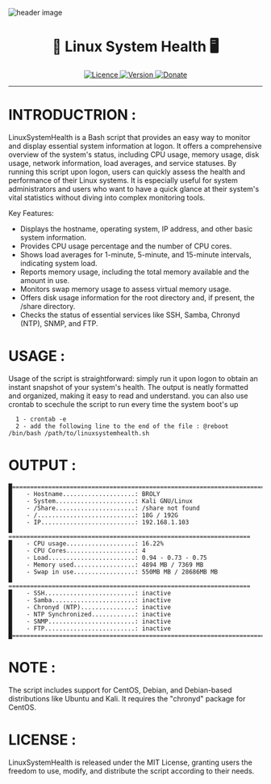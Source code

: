 ![header image](https://github.com/RIDWANE-EL-FILALI/LinuxSystemHealth/blob/fix_bugs/images/Untitled%20design.png)
<h1 align="center">
  🚀 Linux System Health 🖥️
</h1>

<p align="center">
  <a href="#">
    <img src="https://img.shields.io/github/license/GitWatin/LinuxSystemHealth" alt="Licence">
  </a>

  <a href="#">
    <img src="https://img.shields.io/github/v/release/GitWatin/LinuxSystemHealth" alt="Version">
  </a>

  <a href="https://www.paypal.me/valentindenis">
    <img src="https://img.shields.io/badge/Donate-PayPal-green.svg" alt="Donate">
  </a>
  
---
  
  
# INTRODUCTRION :
LinuxSystemHealth is a Bash script that provides an easy way to monitor and display essential system information at logon. It offers a comprehensive overview of the system's status, including CPU usage, memory usage, disk usage, network information, load averages, and service statuses.
By running this script upon logon, users can quickly assess the health and performance of their Linux systems. It is especially useful for system administrators and users who want to have a quick glance at their system's vital statistics without diving into complex monitoring tools.

Key Features:
- Displays the hostname, operating system, IP address, and other basic system information.
- Provides CPU usage percentage and the number of CPU cores.
- Shows load averages for 1-minute, 5-minute, and 15-minute intervals, indicating system load.
- Reports memory usage, including the total memory available and the amount in use.
- Monitors swap memory usage to assess virtual memory usage.
- Offers disk usage information for the root directory and, if present, the /share directory.
- Checks the status of essential services like SSH, Samba, Chronyd (NTP), SNMP, and FTP.

# USAGE :
Usage of the script is straightforward: simply run it upon logon to obtain an instant snapshot of your system's health. The output is neatly formatted and organized, making it easy to read and understand.
you can also use crontab to scechule the script to run every time the system boot's up
```
  1 - crontab -e
  2 - add the following line to the end of the file : @reboot /bin/bash /path/to/linuxsystemhealth.sh
```
# OUTPUT :
 ```
█=======================================================================
█    - Hostname....................: BROLY                          
█    - System......................: Kali GNU/Linux                            
█    - /Share......................: /share not found             
█    - /...........................: 18G / 192G       
█    - IP..........................: 192.168.1.103                                
█    ===================================================================
█    - CPU usage...................: 16.22%                       
█    - CPU Cores...................: 4                          
█    - Load........................: 0.94 - 0.73 - 0.75           
█    - Memory used.................: 4894 MB / 7369 MB        
█    - Swap in use.................: 550MB MB / 28686MB MB      
█    ===================================================================
█    - SSH.........................: inactive                        
█    - Samba.......................: inactive                      
█    - Chronyd (NTP)...............: inactive                        
█    - NTP Synchronized............: inactive                             
█    - SNMP........................: inactive                       
█    - FTP.........................: inactive                        
█=======================================================================
```  
# NOTE :
The script includes support for CentOS, Debian, and Debian-based distributions like Ubuntu and Kali. It requires the "chronyd" package for CentOS.
  
# LICENSE :
LinuxSystemHealth is released under the MIT License, granting users the freedom to use, modify, and distribute the script according to their needs.




